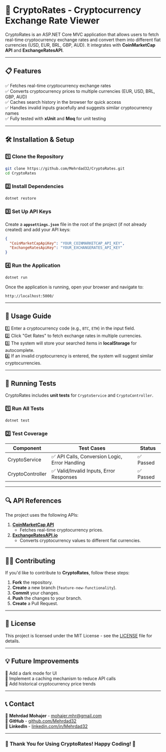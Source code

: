 # 🚀 CryptoRates - Cryptocurrency Exchange Rate Viewer

CryptoRates is an ASP.NET Core MVC application that allows users to fetch real-time cryptocurrency exchange rates and convert them into different fiat currencies (USD, EUR, BRL, GBP, AUD). It integrates with **CoinMarketCap API** and **ExchangeRatesAPI**.

---

## 📋 Features
✅ Fetches real-time cryptocurrency exchange rates  
✅ Converts cryptocurrency prices to multiple currencies (EUR, USD, BRL, GBP, AUD)  
✅ Caches search history in the browser for quick access  
✅ Handles invalid inputs gracefully and suggests similar cryptocurrency names  
✅ Fully tested with **xUnit** and **Moq** for unit testing  

---

## 🛠️ Installation & Setup

### **1️⃣ Clone the Repository**
```bash
git clone https://github.com/Mehrdad32/CryptoRates.git
cd CryptoRates
```

### **2️⃣ Install Dependencies**
```bash
dotnet restore
```

### **3️⃣ Set Up API Keys**
Create a **`appsettings.json`** file in the root of the project (if not already created) and add your API keys:
```json
{
  "CoinMarketCapApiKey": "YOUR_COINMARKETCAP_API_KEY",
  "ExchangeRatesApiKey": "YOUR_EXCHANGERATES_API_KEY"
}
```

### **4️⃣ Run the Application**
```bash
dotnet run
```
Once the application is running, open your browser and navigate to:
```
http://localhost:5000/
```

---

## 🚦 Usage Guide
1️⃣ Enter a cryptocurrency code (e.g., `BTC`, `ETH`) in the input field.  
2️⃣ Click "Get Rates" to fetch exchange rates in multiple currencies.  
3️⃣ The system will store your searched items in **localStorage** for autocomplete.  
4️⃣ If an invalid cryptocurrency is entered, the system will suggest similar cryptocurrencies.

---

## 🧪 Running Tests
CryptoRates includes **unit tests** for `CryptoService` and `CryptoController`.

### **1️⃣ Run All Tests**
```bash
dotnet test
```

### **2️⃣ Test Coverage**
| Component       | Test Cases | Status |
|----------------|-----------|--------|
| CryptoService  | ✅ API Calls, Conversion Logic, Error Handling | ✅ Passed |
| CryptoController | ✅ Valid/Invalid Inputs, Error Responses | ✅ Passed |

---

## 🔍 API References
The project uses the following APIs:

1. **[CoinMarketCap API](https://coinmarketcap.com/api/)**
   - Fetches real-time cryptocurrency prices.
2. **[ExchangeRatesAPI.io](https://exchangeratesapi.io/)**
   - Converts cryptocurrency values to different fiat currencies.

---

## 👨‍💻 Contributing
If you'd like to contribute to **CryptoRates**, follow these steps:

1. **Fork** the repository.
2. **Create** a new branch (`feature-new-functionality`).
3. **Commit** your changes.
4. **Push** the changes to your branch.
5. **Create** a Pull Request.

---

## 📜 License
This project is licensed under the MIT License - see the [LICENSE](LICENSE) file for details.

---

## 💡 Future Improvements
🚀 Add a dark mode for UI  
🚀 Implement a caching mechanism to reduce API calls  
🚀 Add historical cryptocurrency price trends  

---

## 📞 Contact
📧 **Mehrdad Mohajer** - [mohajer.mhr@gmail.com](mailto:mohajer.mhr@gmail.com)  
🔗 **GitHub** - [github.com/Mehrdad32](https://github.com/Mehrdad32)  
🔗 **LinkedIn** - [linkedin.com/in/Mehrdad32](https://linkedin.com/in/Mehrdad32)

---

### 🎉 **Thank You for Using CryptoRates! Happy Coding!** 🚀
